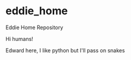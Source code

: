 # eddie_home
Eddie Home Repository

Hi humans! 

Edward here, I like python but I'll pass on snakes
